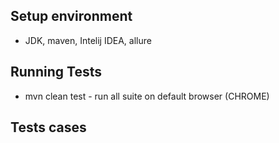 ## Setup environment
* JDK, maven, Intelij IDEA, allure

## Running Tests
* mvn clean test - run all suite on default browser (CHROME)

## Tests cases


